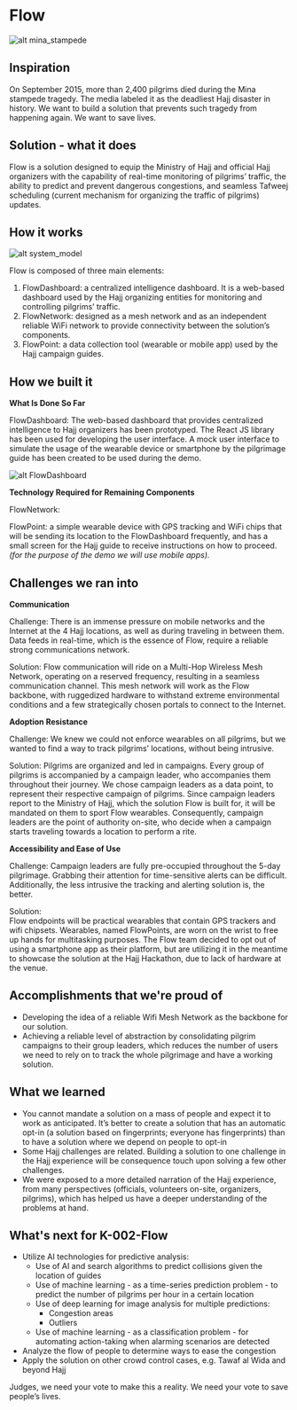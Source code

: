 # Flow

![alt mina_stampede](minaStampede.jpg "Mina Stampede 2015")

## Inspiration
On September 2015, more than 2,400 pilgrims died during the Mina stampede tragedy. The media labeled it as the deadliest Hajj disaster in history. We want to build a solution that prevents such tragedy from happening again. We want to save lives. 

## Solution - what it does
Flow is a solution designed to equip the Ministry of Hajj and official Hajj organizers with the capability of real-time monitoring of pilgrims’ traffic, the ability to predict and prevent dangerous congestions, and seamless Tafweej scheduling (current mechanism for organizing the traffic of pilgrims) updates. 

## How it works
![alt system_model](systemModel.png "Flow System Model")

Flow is composed of three main elements:
1. FlowDashboard: a centralized intelligence dashboard. It is a web-based dashboard used by the Hajj organizing entities for monitoring and controlling pilgrims’ traffic. 
2. FlowNetwork: designed as a mesh network and as an independent reliable WiFi network to provide connectivity between the solution’s components.
3. FlowPoint: a data collection tool (wearable or mobile app) used by the Hajj campaign guides. 

## How we built it
**What Is Done So Far**

FlowDashboard: The web-based dashboard that provides centralized intelligence to Hajj organizers has been prototyped. The React JS library has been used for developing the user interface. A mock user interface to simulate the usage of the wearable device or smartphone by the pilgrimage guide has been created to be used during the demo.

![alt FlowDashboard](FlowDashboard.png "Flow Dashboard")

**Technology Required for Remaining Components**

FlowNetwork:

FlowPoint: a simple wearable device with GPS tracking and WiFi chips that will be sending its location to the FlowDashboard frequently, and has a small screen for the Hajj guide to receive instructions on how to proceed. _(for the purpose of the demo we will use mobile apps)._

## Challenges we ran into
**Communication**

Challenge:
There is an immense pressure on mobile networks and the Internet at the 4 Hajj locations, as well as during traveling in between them. Data feeds in real-time, which is the essence of Flow, require a reliable strong communications network. 

Solution:
Flow communication will ride on a Multi-Hop Wireless Mesh Network, operating on a reserved frequency, resulting in a seamless communication channel. This mesh network will work as the Flow backbone, with ruggedized hardware to withstand extreme environmental conditions and a few strategically chosen portals to connect to the Internet.

**Adoption Resistance**

Challenge:
We knew we could not enforce wearables on all pilgrims, but we wanted to find a way to track pilgrims’ locations, without being intrusive. 

Solution:
Pilgrims are organized and led in campaigns. Every group of pilgrims is accompanied by a campaign leader, who accompanies them throughout their journey. We chose campaign leaders as a data point, to represent their respective campaign of pilgrims. Since campaign leaders report to the Ministry of Hajj, which the solution Flow is built for, it will be mandated on them to sport Flow wearables. Consequently, campaign leaders are the point of authority on-site, who decide when a campaign starts traveling towards a location to perform a rite.


**Accessibility and Ease of Use**

Challenge:
Campaign leaders are fully pre-occupied throughout the 5-day pilgrimage. Grabbing their attention for time-sensitive alerts can be difficult. Additionally, the less intrusive the tracking and alerting solution is, the better. 

Solution:	
Flow endpoints will be practical wearables that contain GPS trackers and wifi chipsets. Wearables, named FlowPoints, are worn on the wrist to free up hands for multitasking purposes. The Flow team decided to opt out of using a smartphone app as their platform, but are utilizing it in the meantime to showcase the solution at the Hajj Hackathon, due to lack of hardware at the venue.

## Accomplishments that we're proud of
* Developing the idea of a reliable Wifi Mesh Network as the backbone for our solution.
* Achieving a reliable level of abstraction by consolidating pilgrim campaigns to their group leaders, which reduces the number of users we need to rely on to track the whole pilgrimage and have a working solution. 

## What we learned
* You cannot mandate a solution on a mass of people and expect it to work as anticipated. It’s better to create a solution that has an automatic opt-in (a solution based on fingerprints; everyone has fingerprints) than to have a solution where we depend on people to opt-in
* Some Hajj challenges are related. Building a solution to one challenge in the Hajj experience will be consequence touch upon solving a few other challenges.
* We were exposed to a more detailed narration of the Hajj experience, from many perspectives (officials, volunteers on-site, organizers, pilgrims), which has helped us have a deeper understanding of the problems at hand.  

## What's next for K-002-Flow
* Utilize AI technologies for predictive analysis:
  * Use of AI and search algorithms to predict collisions given the location of guides 
  * Use of machine learning - as a time-series prediction problem - to predict the number of pilgrims per hour in a certain location 
  * Use of deep learning for image analysis for multiple predictions:
    * Congestion areas 
    * Outliers 
  * Use of machine learning - as a classification problem - for automating action-taking when alarming scenarios are detected 
* Analyze the flow of people to determine ways to ease the congestion
* Apply the solution on other crowd control cases, e.g. Tawaf al Wida and beyond Hajj


Judges, we need your vote to make this a reality. We need your vote to save people’s lives.
